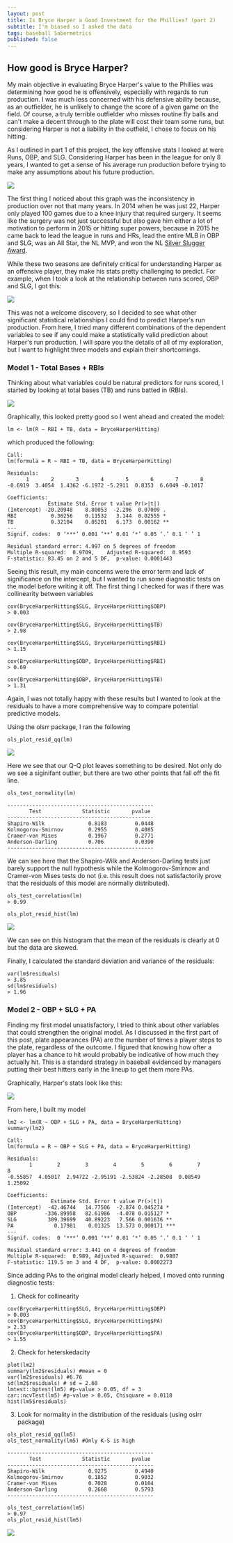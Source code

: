 ```yaml
---
layout: post
title: Is Bryce Harper a Good Investment for the Phillies? (part 2)
subtitle: I'm biased so I asked the data
tags: baseball Sabermetrics
published: false
---
```


## How good is Bryce Harper?

My main objective in evaluating Bryce Harper's value to the Phillies was determining how good he is offensively, especially with regards to run production. I was much less concerned with his defensive ability because, as an outfielder, he is unlikely to change the score of a given game on the field. Of course, a truly terrible outfielder who misses routine fly balls and can't make a decent through to the plate will cost their team some runs, but considering Harper is not a liability in the outfield, I chose to focus on his hitting.

As I outlined in part 1 of this project, the key offensive stats I looked at were Runs, OBP, and SLG. Considering Harper has been in the league for only 8 years, I wanted to get a sense of his average run production before trying to make any assumptions about his future production. 

![]({{site.baseurl}}/img/bhRunsggplot.png)

The first thing I noticed about this graph was the inconsistency in production over not that many years. In 2014 when he was just 22, Harper only played 100 games due to a knee injury that required surgery. It seems like the surgery was not just successful but also gave him either a lot of motivation to perform in 2015 or hitting super powers, because in 2015 he came back to lead the league in runs and HRs, lead the entire MLB in OBP and SLG, was an All Star, the NL MVP, and won the NL [Silver Slugger Award](https://en.wikipedia.org/wiki/Silver_Slugger_Award).

While these two seasons are definitely critical for understanding Harper as an offensive player, they make his stats pretty challenging to predict. For example, when I took a look at the relationship between runs scored, OBP and SLG, I got this:

![]({{site.baseurl}}/img/bhHittingStatsgg.png)

This was not a welcome discovery, so I decided to see what other significant statistical relationships I could find to predict Harper's run production. From here, I tried many different combinations of the dependent variables to see if any could make a statistically valid prediction about Harper's run production. I will spare you the details of all of my exploration, but I want to highlight three models and explain their shortcomings. 

### Model 1 - Total Bases + RBIs

Thinking about what variables could be natural predictors for runs scored, I started by looking at total bases (TB) and runs batted in (RBIs). 

![]({{site.baseurl}}/img/bhTBRBIgg.png)

Graphically, this looked pretty good so I went ahead and created the model:

``lm <- lm(R ~ RBI + TB, data = BryceHarperHitting) ``

which produced the following:

```
Call:
lm(formula = R ~ RBI + TB, data = BryceHarperHitting)

Residuals:
      1       2       3       4       5       6       7       8 
-0.6919  3.4054  1.4362 -6.1972 -5.2911  0.8353  6.6049 -0.1017 

Coefficients:
             Estimate Std. Error t value Pr(>|t|)   
(Intercept) -20.20948    8.80053  -2.296  0.07009 . 
RBI           0.36256    0.11532   3.144  0.02555 * 
TB            0.32104    0.05201   6.173  0.00162 **
---
Signif. codes:  0 ‘***’ 0.001 ‘**’ 0.01 ‘*’ 0.05 ‘.’ 0.1 ‘ ’ 1

Residual standard error: 4.997 on 5 degrees of freedom
Multiple R-squared:  0.9709,	Adjusted R-squared:  0.9593 
F-statistic: 83.45 on 2 and 5 DF,  p-value: 0.0001443
```
Seeing this result, my main concerns were the error term and lack of significance on the intercept, but I wanted to run some diagnostic tests on the model before writing it off. The first thing I checked for was if there was collinearity between variables

```
cov(BryceHarperHitting$SLG, BryceHarperHitting$OBP)
> 0.003
```
```
cov(BryceHarperHitting$SLG, BryceHarperHitting$TB)
> 2.98
```
```
cov(BryceHarperHitting$SLG, BryceHarperHitting$RBI)
> 1.15
```
```
cov(BryceHarperHitting$OBP, BryceHarperHitting$RBI)
> 0.69
```
```
cov(BryceHarperHitting$OBP, BryceHarperHitting$TB)
> 1.31
```
Again, I was not totally happy with these results but I wanted to look at the residuals to have a more comprehensive way to compare potential predictive models. 

Using the olsrr package, I ran the following 

```
ols_plot_resid_qq(lm)
```
![]({{site.baseurl}}/img/QQlm.png)

Here we see that our Q-Q plot leaves something to be desired. Not only do we see a siginifant outlier, but there are two other points that fall off the fit line.
```
ols_test_normality(lm)

-----------------------------------------------
       Test             Statistic       pvalue  
-----------------------------------------------
Shapiro-Wilk              0.8183         0.0448 
Kolmogorov-Smirnov        0.2955         0.4085 
Cramer-von Mises          0.1967         0.2771 
Anderson-Darling          0.706          0.0390 
-----------------------------------------------
```

We can see here that the Shapiro-Wilk and Anderson-Darling tests just barely support the null hypothesis while the Kolmogorov-Smirnow and Cramer-von Mises tests do not (i.e. this result does not satisfactorily prove that the residuals of this model are normally distributed).
```
ols_test_correlation(lm)
> 0.99
```
```
ols_plot_resid_hist(lm)
```
![]({{site.baseurl}}/img/ResHistlm.png)

We can see on this histogram that the mean of the residuals is clearly at 0 but the data are skewed.

Finally, I calculated the standard deviation and variance of the residuals:
```
var(lm$residuals)
> 3.85
sd(lm$residuals)
> 1.96
```

### Model 2 - OBP + SLG + PA

Finding my first model unsatisfactory, I tried to think about other variables that could strengthen the original model. As I discussed in the first part of this post, plate appearances (PA) are the number of times a player steps to the plate, regardless of the outcome. I figured that knowing how ofter a player has a chance to hit would probably be indicative of how much they actually hit. This is a standard strategy in baseball evidenced by managers putting their best hitters early in the lineup to get them more PAs.

Graphically, Harper's stats look like this:

![]({{site.baseurl}}/img/PAbh5.png)

From here, I built my model
```
lm2 <- lm(R ~ OBP + SLG + PA, data = BryceHarperHitting)
summary(lm2)

Call:
lm(formula = R ~ OBP + SLG + PA, data = BryceHarperHitting)

Residuals:
       1        2        3        4        5        6        7        8 
-0.55857  4.05017  2.94722 -2.95191 -2.53824 -2.28508  0.08549  1.25092 

Coefficients:
              Estimate Std. Error t value Pr(>|t|)    
(Intercept)  -42.46744   14.77506  -2.874 0.045274 *  
OBP         -336.89958   82.61986  -4.078 0.015127 *  
SLG          309.39699   40.89223   7.566 0.001636 ** 
PA             0.17981    0.01325  13.573 0.000171 ***
---
Signif. codes:  0 ‘***’ 0.001 ‘**’ 0.01 ‘*’ 0.05 ‘.’ 0.1 ‘ ’ 1

Residual standard error: 3.441 on 4 degrees of freedom
Multiple R-squared:  0.989,	Adjusted R-squared:  0.9807 
F-statistic: 119.5 on 3 and 4 DF,  p-value: 0.0002273
```

Since adding PAs to the original model clearly helped, I moved onto running diagnostic tests:

1. Check for collinearity

```
cov(BryceHarperHitting$SLG, BryceHarperHitting$OBP)
> 0.003
cov(BryceHarperHitting$SLG, BryceHarperHitting$PA)
> 2.33
cov(BryceHarperHitting$OBP, BryceHarperHitting$PA)
> 1.55
```


2. Check for heterskedacity

```
plot(lm2)
summary(lm2$residuals) #mean = 0
var(lm2$residuals) #6.76
sd(lm2$residuals) # sd = 2.60
lmtest::bptest(lm5) #p-value > 0.05, df = 3
car::ncvTest(lm5) #p-value > 0.05, Chisquare = 0.0118
hist(lm5$residuals)
```
3. Look for normality in the distribution of the residuals (using oslrr package)

```
ols_plot_resid_qq(lm5)
ols_test_normality(lm5) #Only K-S is high

-----------------------------------------------
       Test             Statistic       pvalue  
-----------------------------------------------
Shapiro-Wilk              0.9275         0.4940 
Kolmogorov-Smirnov        0.1852         0.9032 
Cramer-von Mises          0.7028         0.0104 
Anderson-Darling          0.2668         0.5793 
-----------------------------------------------
```
```
ols_test_correlation(lm5)
> 0.97
ols_plot_resid_hist(lm5)
```
![]({{site.baseurl}}/img/ResHistlm5.png)
